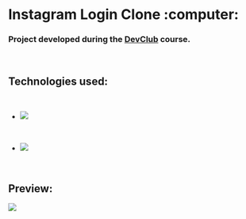 <h1> Instagram Login Clone :computer: </h1>
<h3>Project developed during the <a href="https://plataforma.devclub.com.br/auth/login?redirect=/">DevClub</a> course.</h3>

<br>

<h2>Technologies used:</h2>
<br>

- <img src="https://img.shields.io/badge/HTML-239120?style=for-the-badge&logo=html5&logoColor=white">

<br>

- <img src="https://img.shields.io/badge/CSS-239120?&style=for-the-badge&logo=css3&logoColor=white">

<br>

<h2>Preview:</h2>

<img src="https://github.com/augustogafr122/Instagram-Clone/blob/master/img/InstagramMockup.png?raw=true"/>
